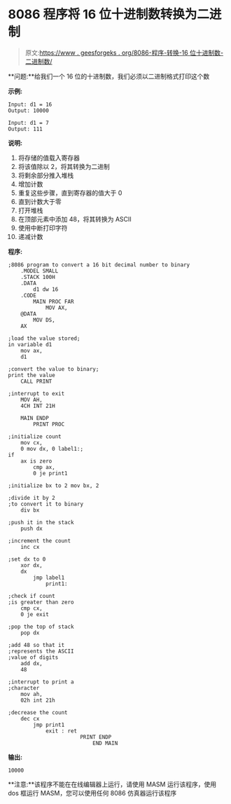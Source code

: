 # 8086 程序将 16 位十进制数转换为二进制

> 原文:[https://www . geesforgeks . org/8086-程序-转换-16 位十进制数-二进制数/](https://www.geeksforgeeks.org/8086-program-to-convert-a-16-bit-decimal-number-to-binary/)

**问题:**给我们一个 16 位的十进制数，我们必须以二进制格式打印这个数

**示例:**

```
Input: d1 = 16
Output: 10000

Input: d1 = 7
Output: 111 
```

**说明:**

1.  将存储的值载入寄存器
2.  将该值除以 2，将其转换为二进制
3.  将剩余部分推入堆栈
4.  增加计数
5.  重复这些步骤，直到寄存器的值大于 0
6.  直到计数大于零
7.  打开堆栈
8.  在顶部元素中添加 48，将其转换为 ASCII
9.  使用中断打印字符
10.  递减计数

**程序:**

```
;8086 program to convert a 16 bit decimal number to binary
    .MODEL SMALL
    .STACK 100H
    .DATA
        d1 dw 16
    .CODE
        MAIN PROC FAR
            MOV AX,
    @DATA
        MOV DS,
    AX

;load the value stored;
in variable d1
    mov ax,
    d1

;convert the value to binary;
print the value
    CALL PRINT

;interrupt to exit
    MOV AH,
    4CH INT 21H

    MAIN ENDP
        PRINT PROC

;initialize count
    mov cx,
    0 mov dx, 0 label1:;
if
    ax is zero
        cmp ax,
        0 je print1

;initialize bx to 2 mov bx, 2

;divide it by 2
;to convert it to binary
    div bx

;push it in the stack
    push dx

;increment the count
    inc cx

;set dx to 0
    xor dx,
    dx
        jmp label1
            print1:

;check if count
;is greater than zero
    cmp cx,
    0 je exit

;pop the top of stack
    pop dx

;add 48 so that it
;represents the ASCII
;value of digits
    add dx,
    48

;interrupt to print a
;character
    mov ah,
    02h int 21h

;decrease the count
    dec cx
        jmp print1
            exit : ret
                       PRINT ENDP
                           END MAIN
```

**输出:**

```
10000
```

**注意:**该程序不能在在线编辑器上运行，请使用 MASM 运行该程序，使用 dos 框运行 MASM，您可以使用任何 8086 仿真器运行该程序